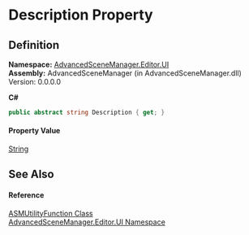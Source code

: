 # Description Property




## Definition
**Namespace:** <a href="N_AdvancedSceneManager_Editor_UI.md">AdvancedSceneManager.Editor.UI</a>  
**Assembly:** AdvancedSceneManager (in AdvancedSceneManager.dll) Version: 0.0.0.0

**C#**
``` C#
public abstract string Description { get; }
```



#### Property Value
<a href="https://learn.microsoft.com/dotnet/api/system.string" target="_blank" rel="noopener noreferrer">String</a>

## See Also


#### Reference
<a href="T_AdvancedSceneManager_Editor_UI_ASMUtilityFunction.md">ASMUtilityFunction Class</a>  
<a href="N_AdvancedSceneManager_Editor_UI.md">AdvancedSceneManager.Editor.UI Namespace</a>  
